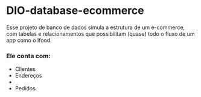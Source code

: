# DIO-database-ecommerce

Esse projeto de banco de dados simula a estrutura de um e-commerce, com tabelas e relacionamentos que possibilitam (quase) todo o fluxo de um app como o Ifood.

### Ele conta com:
- Clientes
- Endereços
- 
- Pedidos